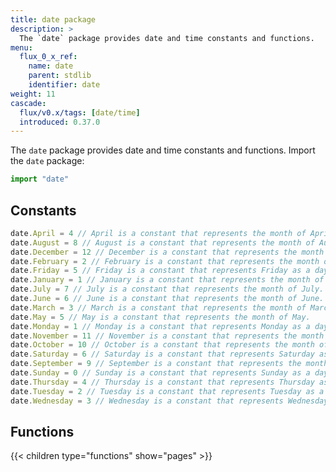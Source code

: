 ```yaml
---
title: date package
description: >
  The `date` package provides date and time constants and functions.
menu:
  flux_0_x_ref:
    name: date 
    parent: stdlib
    identifier: date
weight: 11
cascade:
  flux/v0.x/tags: [date/time]
  introduced: 0.37.0
---
```


<!------------------------------------------------------------------------------

IMPORTANT: This page was generated from comments in the Flux source code. Any
edits made directly to this page will be overwritten the next time the
documentation is generated. 

To make updates to this documentation, update the comments above the package
declaration in the Flux source code:

https://github.com/influxdata/flux/blob/master/stdlib/date/date.flux

Contributing to Flux: https://github.com/influxdata/flux#contributing
Fluxdoc syntax: https://github.com/influxdata/flux/blob/master/docs/fluxdoc.md

------------------------------------------------------------------------------->

The `date` package provides date and time constants and functions.
Import the `date` package:

```js
import "date"
```

## Constants

```js
date.April = 4 // April is a constant that represents the month of April.
date.August = 8 // August is a constant that represents the month of August.
date.December = 12 // December is a constant that represents the month of December.
date.February = 2 // February is a constant that represents the month of February.
date.Friday = 5 // Friday is a constant that represents Friday as a day of the week.
date.January = 1 // January is a constant that represents the month of January.
date.July = 7 // July is a constant that represents the month of July.
date.June = 6 // June is a constant that represents the month of June.
date.March = 3 // March is a constant that represents the month of March.
date.May = 5 // May is a constant that represents the month of May.
date.Monday = 1 // Monday is a constant that represents Monday as a day of the week.
date.November = 11 // November is a constant that represents the month of November.
date.October = 10 // October is a constant that represents the month of October.
date.Saturday = 6 // Saturday is a constant that represents Saturday as a day of the week.
date.September = 9 // September is a constant that represents the month of September.
date.Sunday = 0 // Sunday is a constant that represents Sunday as a day of the week
date.Thursday = 4 // Thursday is a constant that represents Thursday as a day of the week.
date.Tuesday = 2 // Tuesday is a constant that represents Tuesday as a day of the week.
date.Wednesday = 3 // Wednesday is a constant that represents Wednesday as a day of the week.
```


## Functions

{{< children type="functions" show="pages" >}}
